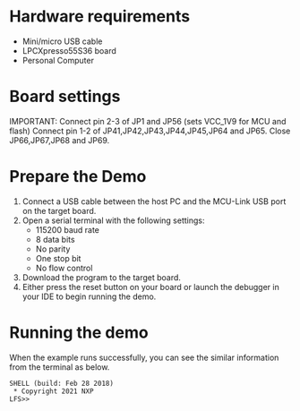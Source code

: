 Hardware requirements
=====================
- Mini/micro USB cable
- LPCXpresso55S36 board
- Personal Computer

Board settings
============
IMPORTANT: Connect pin 2-3 of JP1 and JP56 (sets VCC_1V9 for MCU and flash)
Connect pin 1-2 of JP41,JP42,JP43,JP44,JP45,JP64 and JP65.
Close JP66,JP67,JP68 and JP69.

Prepare the Demo
===============
1.  Connect a USB cable between the host PC and the MCU-Link USB port on the target board. 
2.  Open a serial terminal with the following settings:
    - 115200 baud rate
    - 8 data bits
    - No parity
    - One stop bit
    - No flow control
3.  Download the program to the target board.
4.  Either press the reset button on your board or launch the debugger in your IDE to begin running the demo.

Running the demo
===============
When the example runs successfully, you can see the similar information from the terminal as below.

~~~~~~~~~~~~~~~~~~~~~~~~~~~~
SHELL (build: Feb 28 2018)
 * Copyright 2021 NXP
LFS>>
~~~~~~~~~~~~~~~~~~~~~~~~~~~~